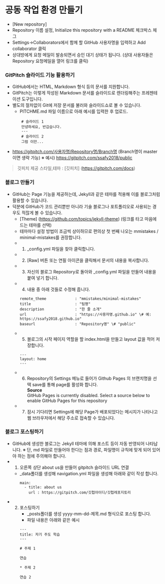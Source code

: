# 공동 작업 환경 만들기
 - [New repository]
 - Repository 이름 설정, Initialize this repository with a README 체크박스 체그
 - Settings->Collaborators에서 함께 할 GitHub 사용자명을 입력하고 Add collaborator 클릭
 - 상대방에게 요청 메일이 발송되면서 승인 대기 상태가 됩니다.
   (상대 사용자들은 Repository 요청메일을 열어 링크를 클릭)
### GitPitch 슬라이드 기능 활용하기
  - GitHub에서는 HTML, Markdown 형식 등의 문서를 지원합니다.
  - GitPitch는 이렇게 작성된 Markdown 문서를 슬라이드로 렌더링해주는 프레젠테이션 도구입니다.
  - 별도의 절차없이 Git에 저장 문서를 불러와 슬라이드쇼로 볼 수 있습니다.
       - PITCHME.md 파일 이름으로 아래 예시를 입력한 후 업로드.
       ``` ---
           # 슬라이드 1
           안녕하세요, 반갑습니다.
           ---
           # 슬라이드 2
           그럼 이만...
       ```
  - https://gitpitch.com/사용자명/Repository명/Branch명 (Branch명이 master이면 생략 가능)
       ※ 예시) https://gitpitch.com/ssafy2018/public
   > 깃피치 제공 스타일,테마 : [깃피치] (https://gitpitch.com/docs)
### 블로그 만들기
  - GitHub는 Page 기능을 제공하는데, Jekyll과 같은 테마를 적용해 이를 블로그처럼 활용할 수 있습니다.
  - 덕분에 GitHub가 코드 관리뿐만 아니라 기술 블로그나 포트폴리오로 사용되는 경우도 적잖게 볼 수 있습니다.
    - [Theme] (https://github.com/topics/jekyll-theme)   (링크를 타고 마음에 드는 테마를 선택)
    - 테마마다 설정 방법이 조금씩 상이하므로 편의상 첫 번째 나오는 mmistakes / minimal-mistakes를 권장합니다.
    - 1. _config.yml 파일을 찾아 클릭합니다.
    - 2. [Raw] 버튼 또는 연필 아이콘을 클릭해서 문서의 내용을 복사합니다.
    - 3. 자신의 블로그 Repository로 돌아와 _config.yml 파일을 만들어 내용을 붙여 넣기 합니다.
    - 4. 내용 중 아래 것들로 수정해 줍니다.
        ```
        remote_theme             : "mmistakes/minimal-mistakes"
        title                    : "팀명"
        description              : "한 줄 소개"
        url                      : "https://사용자명.github.io" \# 예: https://ssafy2018.github.io"
        baseurl                  : "Repository명" \# "public"
        ```
    - 5. 블로그의 시작 페이지 역할을 할 index.html을 만들고 layout 값을 적어 저장합니다.
        ```
        ---
        layout: home
        ---
        ```
    - 6. Repository의 Settings 메뉴로 들어가 Github Pages 의 브랜치명을 선택 save를 통해 page를 활성화 합니다.</br>
           **Source**</br> 
             GitHub Pages is currently disabled. Select a source below to enable GitHub Pages for this repository</br>
    - 7. 잠시 기다리면 Settings에 해당 Page가 배포되었다는 메시지가 나타나고 웹 브라우저에서 해당 주소로 접속할 수 있습니다.
### 블로그 포스팅하기
  - GitHub에 생성한 블로그는 Jekyll 테마에 의해 포스트 등이 자동 반영되어 나타납니다.
    ※ 단, md 파일로 만들어야 한다는 점과 경로, 파일명이 규칙에 맞게 되어 있어야 하는 점에 주의해야 합니다.
  - 1. 오른쪽 상단 about us을 만들어 gitpitch 슬라이드 URL 연결
      - _data폴더를 생성해 navigation.yml 파일을 생성해 아래와 같이 작성 합니다.
        ```
        main:
          - title: about us
            url : https://gitpitch.com/깃헙아이디/깃헙레포지토리
        ```
  - 2. 포스팅하기
        - _posts폴더를 생성 yyyy-mm-dd-제목.md 형식으로 포스팅 합니다.
        - 파일 내용은 아래와 같은 예시
        ```
        ---
        title: 자기 주도 학습
        ---
        
        # 주제 1
        
        연습
        
        * 주제 2
        
        연습 2
        ```
